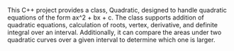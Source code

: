 This C++ project provides a class, Quadratic, designed to handle quadratic equations of the form ax^2 + bx + c. 
The class supports addition of quadratic equations, calculation of roots, vertex, derivative, and definite integral
over an interval. Additionally, it can compare the areas under two quadratic curves over a given interval to determine 
which one is larger.

